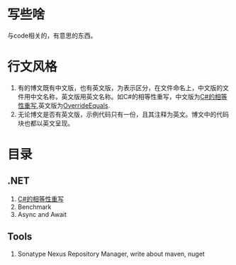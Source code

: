 # 写些啥

与code相关的，有意思的东西。

# 行文风格

1. 有的博文既有中文版，也有英文版，为表示区分，在文件命名上，中文版的文件用中文名称，英文版用英文名称。如C#的相等性重写，中文版为[C#的相等性重写](doc/dotnet/Csharp中重写Equals.md),英文版为[OverrideEquals](doc/dotnet/OverrideEquals.ipynb).
2. 无论博文是否有英文版，示例代码只有一份，且其注释为英文。博文中的代码块也都以英文呈现。

# 目录

## .NET

1. [C#的相等性重写](doc/dotnet/Csharp中重写Equals.md)
2. Benchmark
3. Async and Await

## Tools

1. Sonatype Nexus Repository Manager, write about maven, nuget